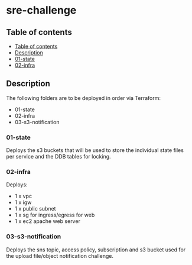# sre-challenge

## Table of contents

<!--ts-->

* [Table of contents](#table-of-contents)
* [Description](#description)
* [01-state](#01-state)
* [02-infra](#02-infra)

<!--te-->

## Description

The following folders are to be deployed in order via Terraform:
- 01-state
- 02-infra
- 03-s3-notification

### 01-state

Deploys the s3 buckets that will be used to store the individual state files per service and the DDB tables for locking.

### 02-infra

Deploys:

- 1 x vpc
- 1 x igw
- 1 x public subnet
- 1 x sg for ingress/egress for web
- 1 x ec2 apache web server

### 03-s3-notification

Deploys the sns topic, access policy, subscription and s3 bucket used for the upload file/object notification challenge.
